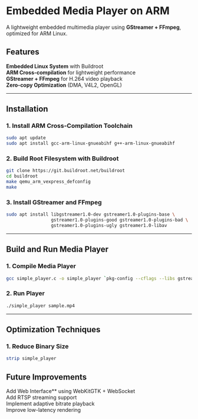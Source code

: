 # Embedded Media Player on ARM

A lightweight embedded multimedia player using **GStreamer + FFmpeg**, optimized for ARM Linux.

## **Features**
**Embedded Linux System** with Buildroot  
**ARM Cross-compilation** for lightweight performance  
**GStreamer + FFmpeg** for H.264 video playback  
**Zero-copy Optimization** (DMA, V4L2, OpenGL)  


---

## **Installation**
### **1. Install ARM Cross-Compilation Toolchain**
```bash
sudo apt update
sudo apt install gcc-arm-linux-gnueabihf g++-arm-linux-gnueabihf
```

### **2. Build Root Filesystem with Buildroot**
```bash
git clone https://git.buildroot.net/buildroot
cd buildroot
make qemu_arm_vexpress_defconfig
make
```

### **3. Install GStreamer and FFmpeg**
```bash
sudo apt install libgstreamer1.0-dev gstreamer1.0-plugins-base \
                 gstreamer1.0-plugins-good gstreamer1.0-plugins-bad \
                 gstreamer1.0-plugins-ugly gstreamer1.0-libav
```

---

## **Build and Run Media Player**
### **1. Compile Media Player**
```bash
gcc simple_player.c -o simple_player `pkg-config --cflags --libs gstreamer-1.0`
```

### **2. Run Player**
```bash
./simple_player sample.mp4
```

---



## **Optimization Techniques**
### **1. Reduce Binary Size**
```bash
strip simple_player
```


## **Future Improvements**
Add Web Interface** using WebKitGTK + WebSocket  
Add RTSP streaming support  
Implement adaptive bitrate playback  
Improve low-latency rendering  


